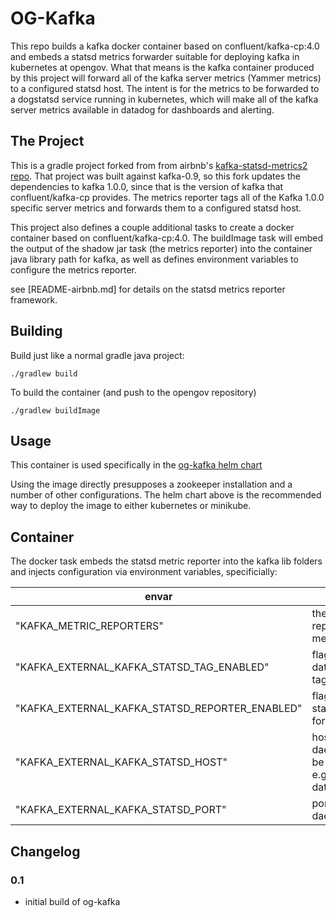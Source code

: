 # OG-Kafka

This repo builds a kafka docker container based on confluent/kafka-cp:4.0 and embeds a statsd metrics forwarder suitable for deploying kafka in kubernetes at opengov.  What that means is the kafka container produced by this project will forward all of the kafka server metrics (Yammer metrics) to a configured statsd host.  The intent is for the metrics to be forwarded to a dogstatsd service running in kubernetes, which will make all of the kafka server metrics available in datadog for dashboards and alerting.

## The Project
This is a gradle project forked from from airbnb's [kafka-statsd-metrics2 repo](https://github.com/airbnb/kafka-statsd-metrics2/). That project was built against 
kafka-0.9, so this fork updates the dependencies to kafka 1.0.0, since that is the version of kafka that confluent/kafka-cp provides.  The metrics reporter tags all of the 
Kafka 1.0.0 specific server metrics and forwards them to a configured statsd host.

This project also defines a couple additional tasks to create a docker container based on confluent/kafka-cp:4.0.  The buildImage task will embed the output of the shadow jar 
task (the metrics reporter) into the container java library path for kafka, as well as defines environment variables to configure the metrics reporter.

see [README-airbnb.md] for details on the statsd metrics reporter framework.  

## Building

Build just like a normal gradle java project:

```./gradlew build```

To build the container (and push to the opengov repository)

```./gradlew buildImage```

## Usage
This container is used specifically in the [og-kafka helm chart](https://github.com/OpenGov/infrastructure/tree/master/helm_charts/kafka) 

Using the image directly presupposes a zookeeper installation and a number of other configurations.  The helm chart above is the recommended way to deploy 
the image to either kubernetes or minikube.

## Container
The docker task embeds the statsd metric reporter into the kafka lib folders and injects configuration via environment variables, specificially:

envar | meaning | value 
--- | --- | ---
"KAFKA_METRIC_REPORTERS" | the class used to report kafka yammer metrics | "com.airbnb.kafka.kafka09.StatsdMetricsReporter" 
"KAFKA_EXTERNAL_KAFKA_STATSD_TAG_ENABLED" | flag to enable/disable datadog style metrics tagging | "true"
"KAFKA_EXTERNAL_KAFKA_STATSD_REPORTER_ENABLED" | flag to enable/disable statsd metrics forwarding | "true"
"KAFKA_EXTERNAL_KAFKA_STATSD_HOST" | host for the statd daemon. This should be overridden in k8s, e.g. base-datadog.management | "localhost"
"KAFKA_EXTERNAL_KAFKA_STATSD_PORT" | port for the statsd daemon | "8125"

## Changelog

### 0.1
- initial build of og-kafka

